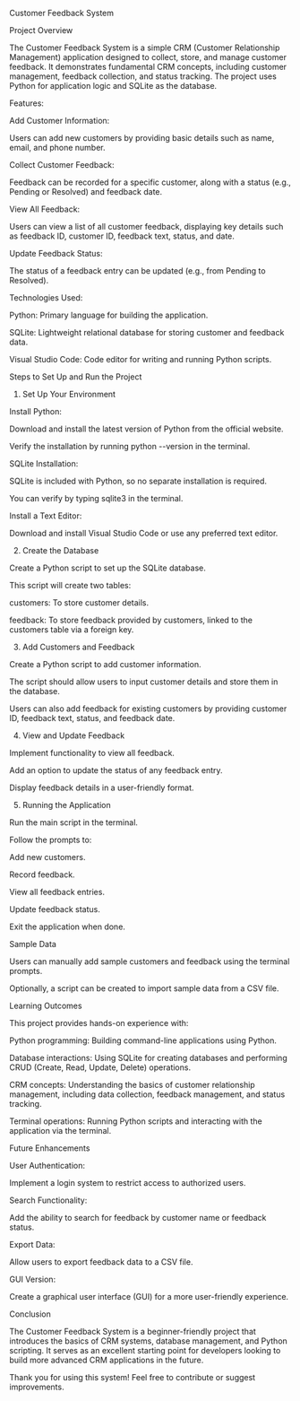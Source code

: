 Customer Feedback System

Project Overview

The Customer Feedback System is a simple CRM (Customer Relationship Management) application designed to collect, store, and manage customer feedback. It demonstrates fundamental CRM concepts, including customer management, feedback collection, and status tracking. The project uses Python for application logic and SQLite as the database.

Features:

Add Customer Information:

Users can add new customers by providing basic details such as name, email, and phone number.

Collect Customer Feedback:

Feedback can be recorded for a specific customer, along with a status (e.g., Pending or Resolved) and feedback date.

View All Feedback:

Users can view a list of all customer feedback, displaying key details such as feedback ID, customer ID, feedback text, status, and date.

Update Feedback Status:

The status of a feedback entry can be updated (e.g., from Pending to Resolved).

Technologies Used:

Python: Primary language for building the application.

SQLite: Lightweight relational database for storing customer and feedback data.

Visual Studio Code: Code editor for writing and running Python scripts.

Steps to Set Up and Run the Project

1. Set Up Your Environment

Install Python:

Download and install the latest version of Python from the official website.

Verify the installation by running python --version in the terminal.

SQLite Installation:

SQLite is included with Python, so no separate installation is required.

You can verify by typing sqlite3 in the terminal.

Install a Text Editor:

Download and install Visual Studio Code or use any preferred text editor.

2. Create the Database

Create a Python script to set up the SQLite database.

This script will create two tables:

customers: To store customer details.

feedback: To store feedback provided by customers, linked to the customers table via a foreign key.

3. Add Customers and Feedback

Create a Python script to add customer information.

The script should allow users to input customer details and store them in the database.

Users can also add feedback for existing customers by providing customer ID, feedback text, status, and feedback date.

4. View and Update Feedback

Implement functionality to view all feedback.

Add an option to update the status of any feedback entry.

Display feedback details in a user-friendly format.

5. Running the Application

Run the main script in the terminal.

Follow the prompts to:

Add new customers.

Record feedback.

View all feedback entries.

Update feedback status.

Exit the application when done.

Sample Data

Users can manually add sample customers and feedback using the terminal prompts.

Optionally, a script can be created to import sample data from a CSV file.

Learning Outcomes

This project provides hands-on experience with:

Python programming: Building command-line applications using Python.

Database interactions: Using SQLite for creating databases and performing CRUD (Create, Read, Update, Delete) operations.

CRM concepts: Understanding the basics of customer relationship management, including data collection, feedback management, and status tracking.

Terminal operations: Running Python scripts and interacting with the application via the terminal.

Future Enhancements

User Authentication:

Implement a login system to restrict access to authorized users.

Search Functionality:

Add the ability to search for feedback by customer name or feedback status.

Export Data:

Allow users to export feedback data to a CSV file.

GUI Version:

Create a graphical user interface (GUI) for a more user-friendly experience.

Conclusion

The Customer Feedback System is a beginner-friendly project that introduces the basics of CRM systems, database management, and Python scripting. It serves as an excellent starting point for developers looking to build more advanced CRM applications in the future.

Thank you for using this system! Feel free to contribute or suggest improvements.
